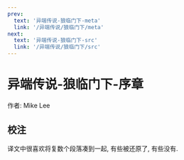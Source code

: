 ```yaml
---
prev:
  text: '异端传说-狼临门下-meta'
  link: '/异端传说/狼临门下/meta'
next:
  text: '异端传说-狼临门下-src'
  link: '/异端传说/狼临门下/src'
---
```


# 异端传说-狼临门下-序章

作者: Mike Lee

## 校注

译文中很喜欢将复数个段落凑到一起, 有些被还原了, 有些没有.
